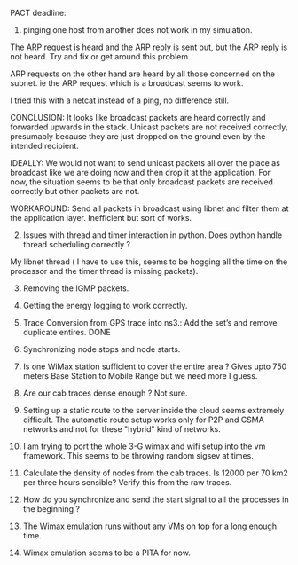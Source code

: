 PACT deadline:

1. pinging one host from another does not work in my simulation.

The ARP request is heard and the ARP reply is sent out, but the ARP reply is not heard. Try and fix or get around this problem.

ARP requests on the other hand are heard by all those concerned on the subnet. ie the ARP request which is a broadcast seems to work.

I tried this with a netcat instead of a ping, no difference still.

CONCLUSION: It looks like broadcast packets are heard correctly and forwarded upwards in the stack. Unicast packets are not received correctly, presumably because they are just dropped on the ground even by the intended recipient.

IDEALLY: We would not want to send unicast packets all over the place as broadcast like we are doing now and then drop it at the application.  For now, the situation seems to be that only broadcast packets are received correctly but other packets are not.

WORKAROUND: Send all packets in broadcast using libnet and filter them at the application layer. Inefficient but sort of works.

2. Issues with thread and timer interaction in python. Does python handle thread scheduling correctly ?

My libnet thread ( I have to use this, seems to be hogging all the time on the processor and the timer thread is missing packets).


3. Removing the IGMP packets.

4. Getting the energy logging to work correctly.

5. Trace Conversion from GPS trace into ns3.: Add the set’s and remove duplicate entires. DONE

6. Synchronizing node stops and node starts.

7. Is one WiMax station sufficient to cover the entire area ? Gives upto 750 meters Base Station to Mobile Range but we need more I guess.

8. Are our cab traces dense enough ?  Not sure.

9. Setting up a static route to the server inside the cloud seems extremely difficult. The automatic route setup works only for P2P and CSMA networks and not for these "hybrid" kind of networks.

10. I am trying to port the whole 3-G wimax and wifi setup into the vm framework. This seems to be throwing random sigsev at times.

11. Calculate the density of nodes from the cab traces.
Is 12000 per 70 km2 per three hours sensible? Verify this from the raw traces.

12. How do you synchronize and send the start signal to all the processes in the beginning ?

13. The Wimax emulation runs without any VMs on top for a long enough time.

14. Wimax emulation seems to be a PITA for now.